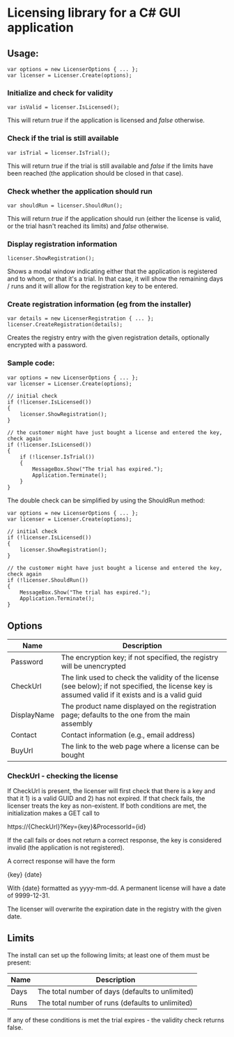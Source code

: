 # Licensing library for a C# GUI application

## Usage:

    var options = new LicenserOptions { ... };
    var licenser = Licenser.Create(options);

### Initialize and check for validity

    var isValid = licenser.IsLicensed();

This will return *true* if the application is licensed and *false* otherwise.

### Check if the trial is still available

    var isTrial = licenser.IsTrial();

This will return *true* if the trial is still available and *false* if the limits have been reached (the application should be closed in that case).

### Check whether the application should run

    var shouldRun = licenser.ShouldRun();

This will return *true* if the application should run (either the license is valid, or the trial hasn't reached its limits) and *false* otherwise.

### Display registration information

    licenser.ShowRegistration();

Shows a modal window indicating either that the application is registered and to whom, or that it's a trial. In that case, it will show the remaining days / runs
and it will allow for the registration key to be entered.

### Create registration information (eg from the installer)

    var details = new LicenserRegistration { ... };
    licenser.CreateRegistration(details);

Creates the registry entry with the given registration details, optionally encrypted with a password.

### Sample code:

    var options = new LicenserOptions { ... };
    var licenser = Licenser.Create(options);

    // initial check
    if (!licenser.IsLicensed())
    {
        licenser.ShowRegistration();
    }

    // the customer might have just bought a license and entered the key, check again
    if (!licenser.IsLicensed())
    {
        if (!licenser.IsTrial())
        {
            MessageBox.Show("The trial has expired.");
            Application.Terminate();
        }
    }

The double check can be simplified by using the ShouldRun method:

    var options = new LicenserOptions { ... };
    var licenser = Licenser.Create(options);

    // initial check
    if (!licenser.IsLicensed())
    {
        licenser.ShowRegistration();
    }

    // the customer might have just bought a license and entered the key, check again
    if (!licenser.ShouldRun())
    {
        MessageBox.Show("The trial has expired.");
        Application.Terminate();
    }


## Options

Name        | Description
----------- | -----------
Password    | The encryption key; if not specified, the registry will be unencrypted
CheckUrl    | The link used to check the validity of the license (see below); if not specified, the license key is assumed valid if it exists and is a valid guid
DisplayName | The product name displayed on the registration page; defaults to the one from the main assembly
Contact     | Contact information (e.g., email address)
BuyUrl      | The link to the web page where a license can be bought

### CheckUrl - checking the license

If CheckUrl is present, the licenser will first check that there is a key and that it 1) is a valid GUID and 2) has not expired. If that check fails,
the licenser treats the key as non-existent. If both conditions are met, the initialization makes a GET call to

https://{CheckUrl}?Key={key}&ProcessorId={id} 

If the call fails or does not return a correct response, the key is considered invalid (the application is not registered).

A correct response will have the form

{key} {date}

With {date} formatted as yyyy-mm-dd. A permanent license will have a date of 9999-12-31.

The licenser will overwrite the expiration date in the registry with the given date.


## Limits

The install can set up the following limits; at least one of them must be present:

Name   | Description
------ | -----------
Days   | The total number of days (defaults to unlimited)
Runs   | The total number of runs (defaults to unlimited)

If any of these conditions is met the trial expires - the validity check returns false.
